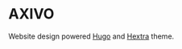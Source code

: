 # AXIVO

Website design powered [Hugo](https://gohugo.io) and [Hextra](https://github.com/imfing/hextra) theme.
